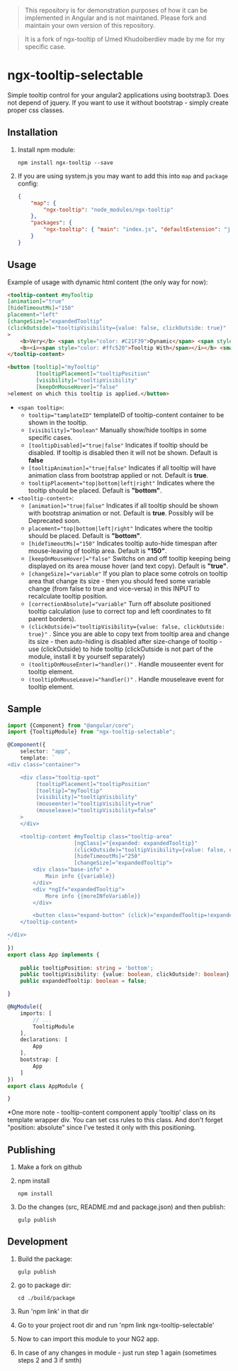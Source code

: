 > This repository is for demonstration purposes of how it can be implemented in Angular and is not maintaned. Please fork and maintain your own version of this repository.

> It is a fork of ngx-tooltip of Umed Khudoiberdiev made by me for my specific case.

# ngx-tooltip-selectable

Simple tooltip control for your angular2 applications using bootstrap3. Does not depend of jquery.
If you want to use it without bootstrap - simply create proper css classes. 


## Installation

1. Install npm module:

    `npm install ngx-tooltip --save`

2. If you are using system.js you may want to add this into `map` and `package` config:

    ```json
    {
        "map": {
            "ngx-tooltip": "node_modules/ngx-tooltip"
        },
        "packages": {
            "ngx-tooltip": { "main": "index.js", "defaultExtension": "js" }
        }
    }
    ```

## Usage


Example of usage with dynamic html content (the only way for now):

```html
<tooltip-content #myTooltip 
[animation]="true" 
[hideTimeoutMs]="150"
placement="left"
[changeSize]="expandedTooltip"
(clickOutside)="tooltipVisibility={value: false, clickOutside: true}"
>
    <b>Very</b> <span style="color: #C21F39">Dynamic</span> <span style="color: #00b3ee">Reusable</span>
    <b><i><span style="color: #ffc520">Tooltip With</span></i></b> <small>Html support</small>.
</tooltip-content>

<button [tooltip]="myTooltip"
         [tooltipPlacement]="tooltipPosition"
         [visibility]="tooltipVisibility" 
         [keepOnMouseHover]="false"
>element on which this tooltip is applied.</button>
```

* `<span tooltip>`:
    * `tooltip="tamplateID"` templateID of tooltip-content container to be shown in the tooltip.
    * `[visibility]="boolean"` Manually show/hide tooltips in some specific cases.
    * `[tooltipDisabled]="true|false"` Indicates if tooltip should be disabled. If tooltip is disabled then it will not be shown. Default is **false**
    * `[tooltipAnimation]="true|false"` Indicates if all tooltip will have animation class from bootstrap applied or not. Default is **true**.
    * `tooltipPlacement="top|bottom|left|right"` Indicates where the tooltip should be placed. Default is **"bottom"**.
* `<tooltip-content>`:
    * `[animation]="true|false"` Indicates if all tooltip should be shown with bootstrap animation or not. Default is **true**. Possibly will be Deprecated soon.
    * `placement="top|bottom|left|right"` Indicates where the tooltip should be placed. Default is **"bottom"**.
    * `[hideTimeoutMs]="150"` Indicates tooltip auto-hide timespan after mouse-leaving of tooltip area. Default is **"150"**.
    * `[keepOnMouseHover]="false"` Switchs on and off tooltip keeping being displayed on its area mouse hover (and text copy). Default is **"true"**.
    * `[changeSize]="variable"` If you plan to place some cotrols on tooltip area that change its size - then you should feed some variable change (from false to true and vice-versa) in this INPUT to recalculate tooltip position.
    * `[correctionAbsolute]="variable"` Turn off absolute positioned tooltip calculation (use to correct top and left coordinates to fit parent borders).
    * `(clickOutside)="tooltipVisibility={value: false, clickOutside: true}"` . Since you are able to copy text from tooltip area and change its size - then auto-hiding is disabled after size-change of tooltip - use (clickOutside) to hide tooltip (clickOutside is not part of the module, install it by yourself separately)
    * `(tooltipOnMouseEnter)="handler()"` . Handle mouseenter event for tooltip element.
    * `(tooltipOnMouseLeave)="handler()"` . Handle mouseleave event for tooltip element.
    
## Sample

```typescript
import {Component} from "@angular/core";
import {TooltipModule} from "ngx-tooltip-selectable";

@Component({
    selector: "app",
    template: `
<div class="container">

    <div class="tooltip-spot"
         [tooltipPlacement]="tooltipPosition"
         [tooltip]="myTooltip"
         [visibility]="tooltipVisibility"
         (mouseenter)="tooltipVisibility=true"
         (mouseleave)="tooltipVisibility=false"
    >
    </div>

    <tooltip-content #myTooltip class="tooltip-area"
                     [ngClass]="{expanded: expandedTooltip}"
                     (clickOutside)="tooltipVisibility={value: false, clickOutside: true}"
                     [hideTimeoutMs]="250"
                     [changeSize]="expandedTooltip">
        <div class="base-info" >
            Main info {{variable}}
        </div>
        <div *ngIf="expandedTooltip">
            More info {{moreINfoVariable}}
        </div>

        <button class="expand-button" (click)="expandedTooltip=!expandedTooltip">More info...</button>
    </tooltip-content>

</div>
`
})
export class App implements {
    
    public tooltipPosition: string = 'bottom';
    public tooltipVisibility: {value: boolean, clickOutside?: boolean} = {value: false};
    public expandedTooltip: boolean = false;

}

@NgModule({
    imports: [
        // ...
        TooltipModule
    ],
    declarations: [
        App
    ],
    bootstrap: [
        App
    ]
})
export class AppModule {

}
```

*One more note - tooltip-content component apply 'tooltip' class on its template wrapper div. 
You can set css rules to this class. And don't forget "position: absolute" since I've tested it only with this positioning.


## Publishing

1. Make a fork on github

2. npm install

    `npm install`

3. Do the changes (src, README.md and package.json) and then publish:

    `gulp publish`
    
## Development

1. Build the package:

    `gulp publish`
    
2. go to package dir:

    `cd ./build/package`
    
3. Run 'npm link' in that dir

4. Go to your project root dir and run 'npm link ngx-tooltip-selectable'

5. Now to can import this module to your NG2 app.

6. In case of any changes in module - just run step 1 again (sometimes steps 2 and 3 if smth)
